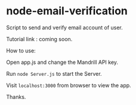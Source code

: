 node-email-verification
=======================
Script to send and verify email account of user.

Tutorial link : coming soon.

How to use: 

Open app.js and change the Mandrill API key.

Run ```node Server.js``` to start the Server.

Visit ```localhost:3000``` from browser to view the app.

Thanks.
